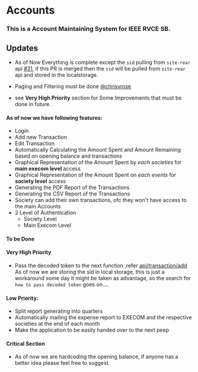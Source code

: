 # Accounts

### This is a Account Maintaining System for IEEE RVCE SB.

## Updates

- As of Now Everything is complete except the `sid` pulling from `site-rear` api [#31](https://github.com/IEEE-RVCE/site-rear/pull/31), if this PR is merged then the `sid` will be pulled from `site-rear` api and stored in the localstorage.

- Paging and Filtering must be done [@chrisvrose](https://github.com/chrisvrose)

- see **Very High Priority** section for Some Improvements that must be done in future.

#### As of now we have following features:

- Login
- Add new Transaction
- Edit Transaction
- Automatically Calculating the Amount Spent and Amount Remaining based on opening balance and transactions
- Graphical Representation of the Amount Spent by _each societies_ for **main execom level** access
- Graphical Representation of the Amount Spent on _each events_ for **society level** access
- Generating the PDF Report of the Transactions
- Generating the CSV Report of the Transactions
- Society can add their own transactions, ofc they won't have access to the main Accounts
- 2 Level of Authentication
  - Society Level
  - Main Execom Level

#### To be Done

#### Very High Priority

- Pass the decoded token to the next function ,refer [api/transaction/add](https://github.com/IEEE-RVCE/Accounts/blob/17ea7b2c0fb3bccb6eff09ea7a564b910e13bdfa/pages/api/transaction/add.ts#L10) As of now we are storing the sid in local storage, this is just a workaround some day it might be taken as advantage, so the search for `how to pass decoded token` goes on....

#### Low Priority:

- Split report generating into quarters
- Automatically mailing the expense report to EXECOM and the respective societies at the end of each month
- Make the application to be easily handed over to the next peep

#### Critical Section

- As of now we are hardcoding the opening balance, if anyone has a better idea please feel free to suggest.
